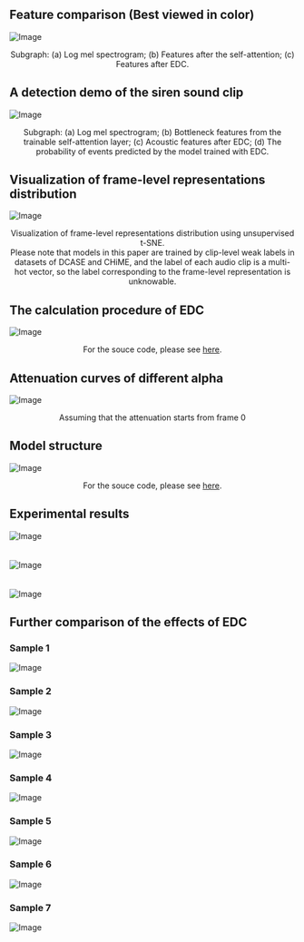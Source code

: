 ## Feature comparison (Best viewed in color) 
![Image](Comparison_fig.1.png)
<div align="center"> 
 Subgraph: (a) Log mel spectrogram; (b) Features after the self-attention; (c) Features after EDC.  
</div>

<!-- 在此处写注释-->
<!--
<img src="../samples/Comparison_fig.1.png" width=50%/>
-->

## A detection demo of the siren sound clip
![Image](demo_of_the_siren_sound_clip.png)
<div align="center"> 
Subgraph: (a) Log mel spectrogram; (b) Bottleneck features from the trainable self-attention layer; (c) Acoustic features after EDC; (d) The probability of events
predicted by the model trained with EDC.   
</div>

## Visualization of frame-level representations distribution
![Image](tsne.png)
<div align="center"> 
Visualization of frame-level representations distribution using unsupervised t-SNE.<br>
Please note that models in this paper are trained by clip-level weak labels in datasets of DCASE and CHiME, and the label of each audio clip is a multi-hot vector, so the label corresponding to the frame-level representation is unknowable.  
</div>

## The calculation procedure of EDC
![Image](EDC_procedure.png)
<div align="center"> 
For the souce code, please see <a href="https://github.com/Yuanbo2020/EDC/tree/main/Code" 
target="https://github.com/Yuanbo2020/EDC/tree/main/Code/">here</a>.
</div>

## Attenuation curves of different alpha
![Image](different_alphas.png)
<div align="center"> 
Assuming that the attenuation starts from frame 0
</div>

## Model structure
![Image](model_structrure.png)
<div align="center"> 
For the souce code, please see <a href="https://github.com/Yuanbo2020/EDC/tree/main/Code" 
target="https://github.com/Yuanbo2020/EDC/tree/main/Code/">here</a>.
</div>

## Experimental results
![Image](table1.png)
<br>
<br>
<br>
![Image](table2.png)
<br>
<br>
<br>
![Image](table3.png)

## Further comparison of the effects of EDC
### Sample 1
![Image](sample1.png)

### Sample 2
![Image](sample2.png)

### Sample 3
![Image](sample3.png)

### Sample 4
![Image](sample4.png)

### Sample 5
![Image](sample5.png)

### Sample 6
![Image](sample6.png)

### Sample 7
![Image](sample7.png)
 
